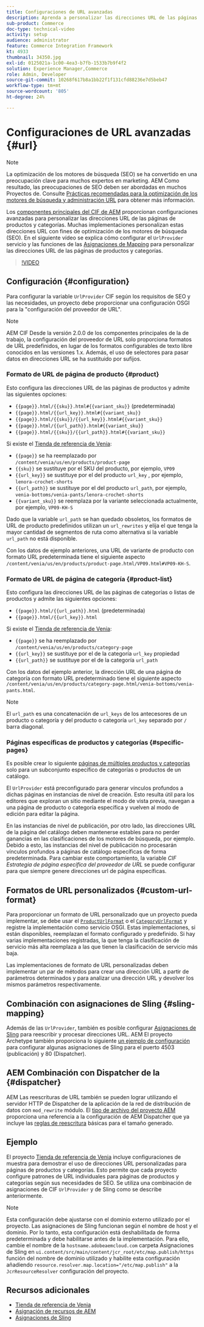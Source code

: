 ```yaml
---
title: Configuraciones de URL avanzadas
description: Aprenda a personalizar las direcciones URL de las páginas de productos y categorías. Esto permite que las implementaciones optimicen las direcciones URL de los motores de búsqueda y promuevan la detección.
sub-product: Commerce
doc-type: technical-video
activity: setup
audience: administrator
feature: Commerce Integration Framework
kt: 4933
thumbnail: 34350.jpg
exl-id: 0125021a-1c00-4ea3-b7fb-1533b7b9f4f2
solution: Experience Manager,Commerce
role: Admin, Developer
source-git-commit: 10268f617b8a1bb22f1f131cfd88236e7d5beb47
workflow-type: tm+mt
source-wordcount: '805'
ht-degree: 24%

---
```


# Configuraciones de URL avanzadas {#url}

>[!NOTE]
>
>La optimización de los motores de búsqueda (SEO) se ha convertido en una preocupación clave para muchos expertos en marketing. AEM Como resultado, las preocupaciones de SEO deben ser abordadas en muchos Proyectos de. Consulte [Prácticas recomendadas para la optimización de los motores de búsqueda y administración URL](https://experienceleague.adobe.com/docs/experience-manager-65/managing/managing-further-reference/seo-and-url-management.html) para obtener más información.

Los [componentes principales del CIF de AEM](https://github.com/adobe/aem-core-cif-components) proporcionan configuraciones avanzadas para personalizar las direcciones URL de las páginas de productos y categorías. Muchas implementaciones personalizan estas direcciones URL con fines de optimización de los motores de búsqueda (SEO). En el siguiente vídeo se explica cómo configurar el `UrlProvider` servicio y las funciones de las [Asignaciones de Mapping](https://sling.apache.org/documentation/the-sling-engine/mappings-for-resource-resolution.html) para personalizar las direcciones URL de las páginas de productos y categorías.

>[!VIDEO](https://video.tv.adobe.com/v/34350/?quality=12)

## Configuración {#configuration}

Para configurar la variable `UrlProvider` CIF según los requisitos de SEO y las necesidades, un proyecto debe proporcionar una configuración OSGI para la &quot;configuración del proveedor de URL&quot;.

>[!NOTE]
>
>AEM CIF Desde la versión 2.0.0 de los componentes principales de la de trabajo, la configuración del proveedor de URL solo proporciona formatos de URL predefinidos, en lugar de los formatos configurables de texto libre conocidos en las versiones 1.x. Además, el uso de selectores para pasar datos en direcciones URL se ha sustituido por sufijos.

### Formato de URL de página de producto {#product}

Esto configura las direcciones URL de las páginas de productos y admite las siguientes opciones:

* `{{page}}.html/{{sku}}.html#{{variant_sku}}` (predeterminada)
* `{{page}}.html/{{url_key}}.html#{{variant_sku}}`
* `{{page}}.html/{{sku}}/{{url_key}}.html#{{variant_sku}}`
* `{{page}}.html/{{url_path}}.html#{{variant_sku}}`
* `{{page}}.html/{{sku}}/{{url_path}}.html#{{variant_sku}}`

Si existe el [Tienda de referencia de Venia](https://github.com/adobe/aem-cif-guides-venia):

* `{{page}}` se ha reemplazado por `/content/venia/us/en/products/product-page`
* `{{sku}}` se sustituye por el SKU del producto, por ejemplo, `VP09`
* `{{url_key}}` se sustituye por el del producto `url_key` , por ejemplo, `lenora-crochet-shorts`
* `{{url_path}}` se sustituye por el del producto `url_path`, por ejemplo, `venia-bottoms/venia-pants/lenora-crochet-shorts`
* `{{variant_sku}}` se reemplaza por la variante seleccionada actualmente, por ejemplo, `VP09-KH-S`

Dado que la variable `url_path` se han quedado obsoletos, los formatos de URL de producto predefinidos utilizan un `url_rewrites` y elija el que tenga la mayor cantidad de segmentos de ruta como alternativa si la variable `url_path` no está disponible.

Con los datos de ejemplo anteriores, una URL de variante de producto con formato URL predeterminada tiene el siguiente aspecto `/content/venia/us/en/products/product-page.html/VP09.html#VP09-KH-S`.

### Formato de URL de página de categoría {#product-list}

Esto configura las direcciones URL de las páginas de categorías o listas de productos y admite las siguientes opciones:

* `{{page}}.html/{{url_path}}.html` (predeterminada)
* `{{page}}.html/{{url_key}}.html`

Si existe el [Tienda de referencia de Venia](https://github.com/adobe/aem-cif-guides-venia):

* `{{page}}` se ha reemplazado por `/content/venia/us/en/products/category-page`
* `{{url_key}}` se sustituye por el de la categoría `url_key` propiedad
* `{{url_path}}` se sustituye por el de la categoría `url_path`

Con los datos del ejemplo anterior, la dirección URL de una página de categoría con formato URL predeterminado tiene el siguiente aspecto `/content/venia/us/en/products/category-page.html/venia-bottoms/venia-pants.html`.

>[!NOTE]
> 
>El `url_path` es una concatenación de `url_keys` de los antecesores de un producto o categoría y del producto o categoría `url_key` separado por `/` barra diagonal.

### Páginas específicas de productos y categorías {#specific-pages}

Es posible crear lo siguiente [páginas de múltiples productos y categorías](multi-template-usage.md) solo para un subconjunto específico de categorías o productos de un catálogo.

El `UrlProvider` está preconfigurado para generar vínculos profundos a dichas páginas en instancias de nivel de creación. Esto resulta útil para los editores que exploran un sitio mediante el modo de vista previa, navegan a una página de producto o categoría específica y vuelven al modo de edición para editar la página.

En las instancias de nivel de publicación, por otro lado, las direcciones URL de la página del catálogo deben mantenerse estables para no perder ganancias en las clasificaciones de los motores de búsqueda, por ejemplo. Debido a esto, las instancias del nivel de publicación no procesarán vínculos profundos a páginas de catálogo específicas de forma predeterminada. Para cambiar este comportamiento, la variable _CIF Estrategia de página específica del proveedor de URL_ se puede configurar para que siempre genere direcciones url de página específicas.

## Formatos de URL personalizados {#custom-url-format}

Para proporcionar un formato de URL personalizado que un proyecto pueda implementar, se debe usar el [`ProductUrlFormat`](https://javadoc.io/doc/com.adobe.commerce.cif/core-cif-components-core/latest/com/adobe/cq/commerce/core/components/services/urls/ProductUrlFormat.html) o el [`CategoryUrlFormat`](https://javadoc.io/doc/com.adobe.commerce.cif/core-cif-components-core/latest/com/adobe/cq/commerce/core/components/services/urls/CategoryUrlFormat.html) y registre la implementación como servicio OSGI. Estas implementaciones, si están disponibles, reemplazan el formato configurado y predefinido. Si hay varias implementaciones registradas, la que tenga la clasificación de servicio más alta reemplaza a las que tienen la clasificación de servicio más baja.

Las implementaciones de formato de URL personalizadas deben implementar un par de métodos para crear una dirección URL a partir de parámetros determinados y para analizar una dirección URL y devolver los mismos parámetros respectivamente.

## Combinación con asignaciones de Sling {#sling-mapping}

Además de las `UrlProvider`, también es posible configurar [Asignaciones de Sling](https://sling.apache.org/documentation/the-sling-engine/mappings-for-resource-resolution.html) para reescribir y procesar direcciones URL. AEM El proyecto Archetype también proporciona lo siguiente [un ejemplo de configuración](https://github.com/adobe/aem-cif-project-archetype/tree/master/src/main/archetype/samplecontent/src/main/content/jcr_root/etc/map.publish) para configurar algunas asignaciones de Sling para el puerto 4503 (publicación) y 80 (Dispatcher).

## AEM Combinación con Dispatcher de la {#dispatcher}

AEM Las reescrituras de URL también se pueden lograr utilizando el servidor HTTP de Dispatcher de la aplicación de la red de distribución de datos con `mod_rewrite` módulo. El [tipo de archivo del proyecto AEM](https://github.com/adobe/aem-project-archetype) proporciona una referencia a la configuración de AEM Dispatcher que ya incluye las [reglas de reescritura](https://github.com/adobe/aem-project-archetype/tree/master/src/main/archetype/dispatcher.cloud) básicas para el tamaño generado.

## Ejemplo

El proyecto [Tienda de referencia de Venia](https://github.com/adobe/aem-cif-guides-venia) incluye configuraciones de muestra para demostrar el uso de direcciones URL personalizadas para páginas de productos y categorías. Esto permite que cada proyecto configure patrones de URL individuales para páginas de productos y categorías según sus necesidades de SEO. Se utiliza una combinación de asignaciones de CIF `UrlProvider` y de Sling como se describe anteriormente.

>[!NOTE]
>
>Esta configuración debe ajustarse con el dominio externo utilizado por el proyecto. Las asignaciones de Sling funcionan según el nombre de host y el dominio. Por lo tanto, esta configuración está deshabilitada de forma predeterminada y debe habilitarse antes de la implementación. Para ello, cambie el nombre de la `hostname.adobeaemcloud.com` carpeta Asignaciones de Sling en `ui.content/src/main/content/jcr_root/etc/map.publish/https` función del nombre de dominio utilizado y habilite esta configuración añadiendo `resource.resolver.map.location="/etc/map.publish"` a la `JcrResourceResolver` configuración del proyecto.

## Recursos adicionales

* [Tienda de referencia de Venia](https://github.com/adobe/aem-cif-guides-venia)
* [Asignación de recursos de AEM](https://experienceleague.adobe.com/docs/experience-manager-65/deploying/configuring/resource-mapping.html)
* [Asignaciones de Sling](https://sling.apache.org/documentation/the-sling-engine/mappings-for-resource-resolution.html)
